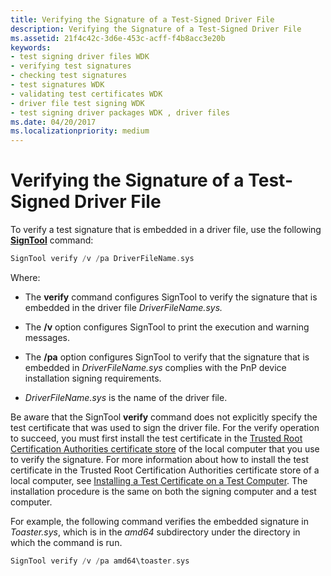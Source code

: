 ```yaml
---
title: Verifying the Signature of a Test-Signed Driver File
description: Verifying the Signature of a Test-Signed Driver File
ms.assetid: 21f4c42c-3d6e-453c-acff-f4b8acc3e20b
keywords:
- test signing driver files WDK
- verifying test signatures
- checking test signatures
- test signatures WDK
- validating test certificates WDK
- driver file test signing WDK
- test signing driver packages WDK , driver files
ms.date: 04/20/2017
ms.localizationpriority: medium
---
```


# Verifying the Signature of a Test-Signed Driver File


To verify a test signature that is embedded in a driver file, use the following [**SignTool**](https://msdn.microsoft.com/library/windows/hardware/ff551778) command:

```cpp
SignTool verify /v /pa DriverFileName.sys
```

Where:

-   The **verify** command configures SignTool to verify the signature that is embedded in the driver file *DriverFileName.sys.*

-   The **/v** option configures SignTool to print the execution and warning messages.

-   The **/pa** option configures SignTool to verify that the signature that is embedded in *DriverFileName.sys* complies with the PnP device installation signing requirements.

-   *DriverFileName.sys* is the name of the driver file.

Be aware that the SignTool **verify** command does not explicitly specify the test certificate that was used to sign the driver file. For the verify operation to succeed, you must first install the test certificate in the [Trusted Root Certification Authorities certificate store](trusted-root-certification-authorities-certificate-store.md) of the local computer that you use to verify the signature. For more information about how to install the test certificate in the Trusted Root Certification Authorities certificate store of a local computer, see [Installing a Test Certificate on a Test Computer](installing-a-test-certificate-on-a-test-computer.md). The installation procedure is the same on both the signing computer and a test computer.

For example, the following command verifies the embedded signature in *Toaster.sys*, which is in the *amd64* subdirectory under the directory in which the command is run.

```cpp
SignTool verify /v /pa amd64\toaster.sys
```

 

 





